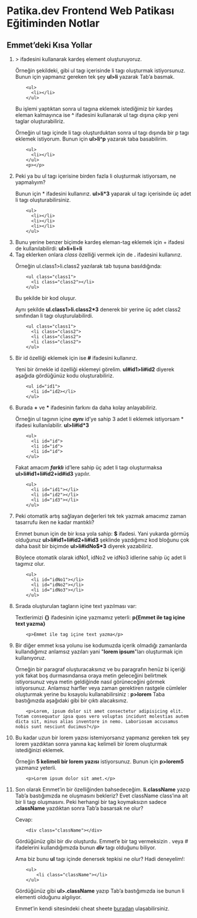 # Patika.dev Frontend Web Patikası Eğitiminden Notlar

## Emmet’deki Kısa Yollar

<ol>
  <li> > ifadesini kullanarak kardeş element oluşturuyoruz.<p>Örneğin şekildeki, gibi ul tagı içerisinde li tagı oluşturmak istiyorsunuz. Bunun için yapmanız gereken tek şey <b>ul>li</b> yazarak Tab’a basmak.</p>
    
         
        <ul>
          <li></li>
        </ul>  

   <p>Bu işlemi yaptıktan sonra ul tagına eklemek istediğimiz bir kardeş eleman kalmayınca ise <b>^</b> ifadesini kullanarak ul tagı dışına çıkıp yeni taglar oluşturabiliriz.</p>

   <p>Örneğin ul tagı içinde li tagı oluşturduktan sonra ul tagı dışında bir p tagı eklemek istiyorum. Bunun için <b>ul>li^p</b> yazarak taba basabilirim.</p>
  
        <ul>
          <li></li>
        </ul>
        <p></p>

  </li>
  <li>
    Peki ya bu ul tagı içerisine birden fazla li oluşturmak istiyorsam, ne yapmalıyım?

   <p>Bunun için * ifadesini kullanırız. <b>ul>li*3</b> yaparak ul tagı içerisinde üç adet li tagı oluşturabilirsiniz.</p>

        <ul>
          <li></li>
          <li></li>
          <li></li>
        </ul>
   
  </li>
  <li>
    Bunu yerine benzer biçimde kardeş eleman-tag eklemek için + ifadesi de kullanılabilirdi: <b>ul>li+li+li</b>
  </li>
  <li>
    Tag eklerken onlara <i>class</i> özelliği vermek için de <b>.</b> ifadesini kullanırız.
    <p>Örneğin ul.class1>li.class2 yazılarak tab tuşuna basıldığında:</p>

        <ul class="class1">
          <li class="class2"></li>
        </ul>

 <p>Bu şekilde bir kod oluşur.</p>
    <p>Aynı şekilde <b>ul.class1>li.class2*3</b> denerek bir yerine üç adet class2 sınıfından li tagı oluşturulabilirdi.</p>

        <ul class="class1">
          <li class="class2">
          <li class="class2">
          <li class="class2">
        </ul>
    
  </li>
  <li>
    Bir id özelliği eklemek için ise <b>#</b> ifadesini kullanırız. 
    <p>Yeni bir örnekle id özelliği eklemeyi görelim. <b>ul#id1>li#id2</b> diyerek aşağıda gördüğünüz kodu oluşturabiliriz.</p>

        <ul id="id1">
          <li id="id2></li>
        </ul>

  </li>
  <li>
    Burada <b>+</b> ve <b>*</b> ifadesinin farkını da daha kolay anlayabiliriz.
    <p>Örneğin ul tagının içine <b><i>aynı</i></b> id’ye sahip 3 adet li eklemek istiyorsam * ifadesi kullanılabilir. <b>ul>li#id*3</b></p>

        <ul>
          <li id="id">
          <li id="id">
          <li id="id">
        </ul>
    
  <p>Fakat amacım <b><i>farklı</i></b> id’lere sahip üç adet li tagı oluşturmaksa <b>ul>li#id1+li#id2+id#id3</b> yapılır.</p>

        <ul>
          <li id="id1"></li>
          <li id="id2"></li>
          <li id="id3"></li>
        </ul>
  
  </li>
  <li>
    Peki otomatik artış sağlayan değerleri tek tek yazmak amacımız zaman tasarrufu iken ne kadar mantıklı?
    <p>Emmet bunun için de bir kısa yola sahip: <b>$</b> ifadesi. Yani yukarda görmüş olduğunuz <b>ul>li#id1+li#id2+li#id3</b> şeklinde yazdığımız kod bloğunu çok daha basit bir biçimde <b>ul>li#idNo$*3</b> diyerek yazabiliriz.</p>
<p>Böylece otomatik olarak idNo1, idNo2 ve idNo3 idlerine sahip üç adet li tagımız olur.</p>

        <ul>
          <li id="idNo1"></li>
          <li id="idNo2"></li>
          <li id="idNo3"></li>
        </ul>
    
  </li>
  <li>
    Sırada oluşturulan tagların içine text yazılması var:
    <p>Textlerimizi <b>{}</b> ifadesinin içine yazmamız yeterli: <b>p{Emmet ile tag içine text yazma}</b></p>

        <p>Emmet ile tag içine text yazma</p>
    
  </li>
  <li>
    Bir diğer emmet kısa yolunu ise kodumuzda içerik olmadığı zamanlarda kullandığımız anlamsız yazıları yani "<b>lorem ipsum</b>"ları oluşturmak için kullanıyoruz.
    <p>Örneğin bir paragraf oluşturacaksınız ve bu paragrafın henüz bi içeriği yok fakat boş durmasındansa oraya metin geleceğini belirtmek istiyorsunuz veya metin geldiğinde nasıl görüneceğini görmek istiyorsunuz. Anlamsız harfler veya zaman gerektiren rastgele cümleler oluşturmak yerine bu kısayolu kullanabilirsiniz : <b>p>lorem</b> Taba bastığınızda aşağıdaki gibi bir çıktı alacaksınız.</p>

        <p>Lorem, ipsum dolor sit amet consectetur adipisicing elit. Totam consequatur ipsa quos vero voluptas incidunt molestias autem dicta sit, minus alias inventore in nemo. Laboriosam accusamus nobis sunt nesciunt ducimus?</p>

    
  </li>
  <li>
    Bu kadar uzun bir lorem yazısı istemiyorsanız yapmanız gereken tek şey lorem yazdıktan sonra yanına kaç kelimeli bir lorem oluşturmak istediğinizi eklemek.
    <p>Örneğin <b>5 kelimeli bir lorem yazısı</b> istiyorsunuz. Bunun için <b>p>lorem5</b> yazmanız yeterli.</p>

        <p>Lorem ipsum dolor sit amet.</p>
    
  </li>
  <li>
    Son olarak Emmet’in bir özelliğinden bahsedeceğim. <b>li.className</b> yazıp Tab’a bastığımızda ne oluşmasını bekleriz? Evet className class’ına ait bir li tagı oluşmasını. Peki herhangi bir tag koymaksızın sadece <b>.className</b> yazdıktan sonra Tab’a basarsak ne olur?
<p>Cevap:</p>

        <div class="className"></div>

<p>Gördüğünüz gibi bir div oluşturdu. Emmet’e bir tag vermeksizin . veya # ifadelerini kullandığımızda bunun <b><i>div</i></b> tagı olduğunu biliyor.</p>
<p>Ama biz bunu <b>ul</b> tagı içinde denersek tepkisi ne olur? Hadi deneyelim!:</p>
    
        <ul>
            <li class="className"></li>
        </ul>

<p>Gördüğünüz gibi <b>ul>.className</b> yazıp Tab’a bastığımızda ise bunun li elementi olduğunu algılıyor.</p>
<p>Emmet’in kendi sitesindeki cheat sheete <a href="https://docs.emmet.io/cheat-sheet/" target="_blank">buradan</a> ulaşabilirsiniz.</p>
  </li>
</ol>
